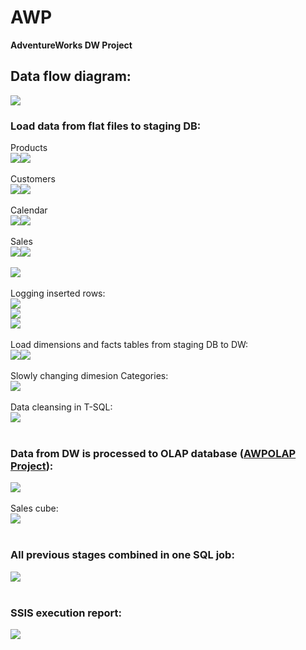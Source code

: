 # AWP
**AdventureWorks DW Project**

## Data flow diagram:

<img src="Documentation/img/flow.png">

### Load data from flat files to staging DB:<br />
Products<br />
<img src="Documentation/img/PackageProducts.png"><img src="Documentation/img/DFT_Products.png"><br />
<br />
Customers<br />
<img src="Documentation/img/PackageCustomers.png"><img src="Documentation/img/DFT_Customers.png"><br />
<br />
Calendar<br />
<img src="Documentation/img/PackageCalendar.png"><img src="Documentation/img/DFT_Calendar.png"><br />
<br />
Sales<br />
<img src="Documentation/img/PackageSales.png"><img src="Documentation/img/DFT_Sales.png"><br />
<br />
<img src="Documentation/img/LoadRAWDataToStagingDB.png"><br />
<br />
Logging inserted rows:<br />
<img src="Documentation/img/SQL_Logging.png"><br />
<img src="Documentation/img/SQL_LoggingPara.png"><br />
<img src="Documentation/img/LogsTableStagingDB.png"><br />
<br />
Load dimensions and facts tables from staging DB to DW:<br />
<img src="Documentation/img/LoadDimensions.png"><img src="Documentation/img/LoadFacts.png"><br />
<br />
Slowly changing dimesion Categories:<br />
<img src="Documentation/img/DFT_SCDCategories.png"><br />
<br />
Data cleansing in T-SQL:<br />
<img src="Documentation/img/DataCleansingStagingToDB.png"><br />
<br />

### Data from DW is processed to OLAP database ([AWPOLAP Project](https://github.com/maciejsss/AWPOLAP)):<br />
<img src="Documentation/img/OLAPdb.png"><br />
<br />
Sales cube:<br />
<img src="Documentation/img/SalesCube.png"><br />
<br />

### All previous stages combined in one SQL job:<br />
<img src="Documentation/img/ETLjob.png"><br />
<br />

### SSIS execution report:<br />
<img src="Documentation/img/ExecutionReport.png"><br />


